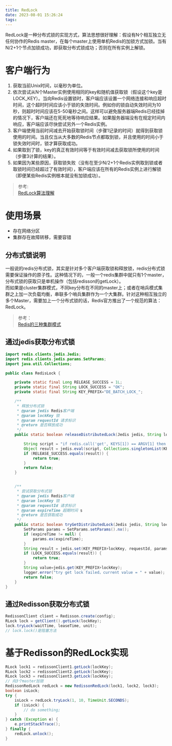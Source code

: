```yaml
---
title: RedLock
date: 2023-08-01 15:26:24
tags:
---
```

RedLock是一种分布式锁的实现方式，算法思想很好理解：假设有N个相互独立无任何协作的Redis master，在每个master上使用单机Redis的加锁方式加锁。当有N/2+1个节点加锁成功，即获取分布式锁成功；否则在所有实例上解锁。
<!--more-->

# 客户端行为
1. 获取当前Unix时间，以毫秒为单位。
2. 依次尝试从N个Master实例使用相同的key和随机值获取锁（假设这个key是LOCK_KEY）。当向Redis设置锁时，客户端应该设置一个网络连接和响应超时时间，这个超时时间应该小于锁的失效时间。例如你的锁自动失效时间为10秒，则超时时间应该在5-50毫秒之间。这样可以避免服务器端Redis已经挂掉的情况下，客户端还在死死地等待响应结果。如果服务器端没有在规定时间内响应，客户端应该尽快尝试另外一个Redis实例。
3. 客户端使用当前时间减去开始获取锁时间（步骤1记录的时间）就得到获取锁使用的时间。当且仅当从大多数的Redis节点都取到锁，并且使用的时间小于锁失效时间时，锁才算获取成功。
4. 如果取到了锁，key的真正有效时间等于有效时间减去获取锁所使用的时间（步骤3计算的结果）。
5. 如果因为某些原因，获取锁失败（没有在至少N/2+1个Redis实例取到锁或者取锁时间已经超过了有效时间），客户端应该在所有的Redis实例上进行解锁（即便某些Redis实例根本就没有加锁成功）。  
> 参考:    
    [RedLock算法理解](https://zhuanlan.zhihu.com/p/374732293)

# 使用场景
- 存在网络分区
- 集群存在故障转移，需要容错  
  
## 分布式锁说明
一般说的redis分布式锁，其实是针对多个客户端获取锁和释放锁，redis分布式锁需要保证操作的原子性。这种情况下的，一般一个redis集群中就只有1个master，分布式锁的获取只是单机操作（包括redisson的getLock）。  
而如果是cluster集群模式，不同key分布在不同的master上；或者在哨兵模式集群之上加一次负载均衡，串联多个哨兵集群作为一个大集群。针对这种相互独立的多个Master，需要加上一个分布式锁的话，Redis官方推出了一个规范的算法：RedLock。
> 参考：  
    [Redis的三种集群模式](https://zhuanlan.zhihu.com/p/145186839)  

## 通过jedis获取分布式锁
``` java 
import redis.clients.jedis.Jedis;
import redis.clients.jedis.params.SetParams;
import java.util.Collections;

public class RedisLock {

    private static final Long RELEASE_SUCCESS = 1L;
    private static final String LOCK_SUCCESS = "OK";
    private static final String KEY_PREFIX="DE_BATCH_LOCK_";

    /**
     * 释放分布式锁
     * @param jedis Redis客户端
     * @param lockKey 锁
     * @param requestId 请求标识
     * @return 是否释放成功
     */
    public static boolean releaseDistributedLock(Jedis jedis, String lockKey, String requestId) {

        String script = "if redis.call('get', KEYS[1]) == ARGV[1] then return redis.call('del', KEYS[1]) else return 0 end";
        Object result = jedis.eval(script, Collections.singletonList(KEY_PREFIX+lockKey), Collections.singletonList(requestId));
        if (RELEASE_SUCCESS.equals(result)) {
            return true;
        }
        return false;
    }


    /**
     * 尝试获取分布式锁
     * @param jedis Redis客户端
     * @param lockKey 锁
     * @param requestId 请求标识
     * @param expireTime 超期时间 s
     * @return 是否获取成功
     */
    public static boolean tryGetDistributedLock(Jedis jedis, String lockKey, String requestId, Integer expireTime) {
        SetParams params = SetParams.setParams().nx();
        if (expireTime != null) {
            params.ex(expireTime);
        }
        String result = jedis.set(KEY_PREFIX+lockKey, requestId, params);
        if (LOCK_SUCCESS.equals(result)) {
            return true;
        }
        String value=jedis.get(KEY_PREFIX+lockKey);
        logger.error("try get lock failed，current value = " + value);
        return false;
    }
}    
```


## 通过Redisson获取分布式锁
``` java
RedissonClient client = Redisson.create(config);
RLock lock = getClient().getLock(lockKey);
lock.tryLock(waitTime, leaseTime, unit);
// lock.lock()是阻塞方法 
```

# 基于Redisson的RedLock实现

``` java
RLock lock1 = redissonClient1.getLock(lockKey);
RLock lock2 = redissonClient2.getLock(lockKey);
RLock lock3 = redissonClient3.getLock(lockKey);
// 向3个master加锁
RedissonRedLock redLock = new RedissonRedLock(lock1, lock2, lock3);
boolean isLock;
try {
    isLock = redLock.tryLock(1, 10, TimeUnit.SECONDS);
    if (isLock) {
        // do something;
    }
} catch (Exception e) {
    e.printStackTrace();
} finally {
    redLock.unlock();
}
```





